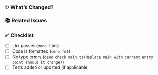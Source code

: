### ✨ What’s Changed?

<!-- Describe what this PR does. Try to be concise but clear. -->

### 📚 Related Issues

<!-- Link any related issues, e.g. "Closes #42" -->

### ✅ Checklist

- [ ] Lint passes (`deno lint`)
- [ ] Code is formatted (`deno fmt`)
- [ ] No type errors (`deno check main.ts(Replace main with current entry point should it change)`)
- [ ] Tests added or updated (if applicable)

